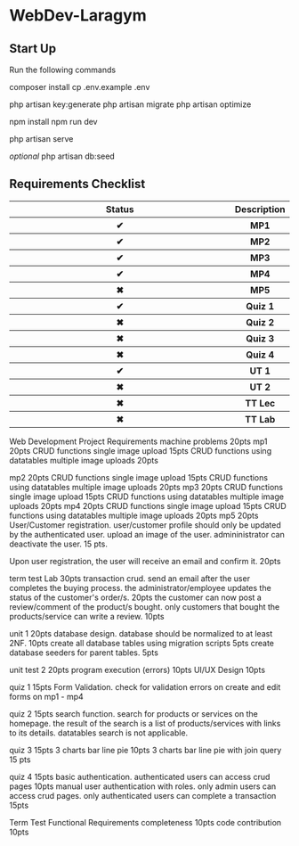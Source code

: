 # WebDev-Laragym

<h2>Start Up</h2>
Run the following commands

composer install
cp .env.example .env

php artisan key:generate
php artisan migrate
php artisan optimize

npm install
npm run dev

php artisan serve

*optional*
php artisan db:seed

<h2>Requirements Checklist</h2>
<html>
<table>
    <tr>
    <th style="width:100%;">Status</th>
    <th>Description</th>
    </tr>
    <tr>
        <th>✔</th>
        <th>MP1</th>
    </tr>
    <tr>
        <th>✔</th>
        <th>MP2</th>
    </tr>
    <tr>
        <th>✔</th>
        <th>MP3</th>
    </tr>
    <tr>
        <th>✔</th>
        <th>MP4</th>
    </tr>
    <tr>
        <th>✖</th>
        <th>MP5</th>
    </tr>
    <tr>
        <th>✔</th>
        <th>Quiz 1</th>
    </tr>
    <tr>
        <th>✖</th>
        <th>Quiz 2</th>
    </tr>
    <tr>
        <th>✖</th>
        <th>Quiz 3</th>
    </tr>
    <tr>
        <th>✖</th>
        <th>Quiz 4</th>
    </tr>
    <tr>
        <th>✔</th>
        <th>UT 1</th>
    </tr>
    <tr>
        <th>✖</th>
        <th>UT 2</th>
    </tr>
    <tr>
        <th>✖</th>
        <th>TT Lec</th>
    </tr>
    <tr>
        <th>✖</th>
        <th>TT Lab</th>
    </tr>

</table>

</body>
</html>

Web Development Project Requirements
machine problems 20pts
 mp1 20pts 
CRUD functions single image upload 15pts
	CRUD functions using datatables multiple image uploads 20pts

mp2 20pts 
CRUD functions single image upload 15pts
	CRUD functions using datatables multiple image uploads 20pts
mp3 20pts 
CRUD functions single image upload 15pts
	CRUD functions using datatables multiple image uploads 20pts
mp4 20pts 
CRUD functions single image upload 15pts
	CRUD functions using datatables multiple image uploads 20pts
mp5 20pts 
User/Customer registration. user/customer profile should only be updated by the authenticated user. upload an image of the user. admininistrator can deactivate the user. 15 pts.

Upon user registration, the user will receive an email and confirm it. 20pts

term test Lab 30pts
transaction crud. send an email after the user completes the buying process. the administrator/employee updates the status of the customer's order/s. 20pts
the customer can now post a review/comment of the product/s bought. only customers that bought the products/service can write a review. 10pts



unit 1 20pts
database design. database should be normalized to at least 2NF. 10pts
create all database tables using migration scripts 5pts
create database seeders for parent tables. 5pts

unit test 2 20pts
program execution (errors) 10pts
UI/UX Design 10pts

quiz 1 15pts
Form Validation. check for validation errors on create and edit forms on mp1 - mp4

quiz 2 15pts
search function. search for products or services on the homepage. the result of the search is a list of products/services with links to its details. datatables search is not applicable.

quiz 3 15pts
3 charts bar line pie 10pts
3 charts bar line pie with join query 15 pts

quiz 4 15pts
basic authentication. authenticated users can access crud pages  10pts
manual user authentication with roles. only admin users can access crud pages. only authenticated users can complete a transaction 15pts     

Term Test 
Functional Requirements completeness 10pts
code contribution 10pts
